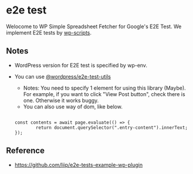 # e2e test

 Welocome to WP Simple Spreadsheet Fetcher for Google's E2E Test.
 We implement E2E tests by [wp-scripts](https://developer.wordpress.org/block-editor/packages/packages-scripts/#test-e2e).

 ## Notes
 - WordPress version for E2E test is specified by wp-env.
 - You can use [@wordpress/e2e-test-utils](https://github.com/WordPress/gutenberg/tree/master/packages/e2e-test-utils)
	- Notes: You need to specify 1 element for using this library (Maybe). For example, if you want to click "View Post button", check there is one. Otherwise it works buggy.
	- You can also use way of dom, like below.

	```

	const contents = await page.evaluate(() => {
			return document.querySelector(".entry-content").innerText;
	});

	```

## Reference
- https://github.com/liip/e2e-tests-example-wp-plugin
